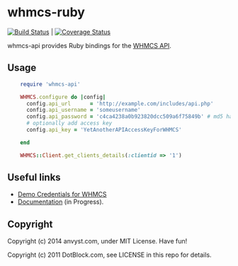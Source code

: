 # whmcs-ruby

[![Build Status](https://travis-ci.org/jujav4ik/whmcs-api.svg?branch=master)](https://travis-ci.org/jujav4ik/whmcs-api) | [![Coverage Status](https://coveralls.io/repos/jujav4ik/whmcs-api/badge.png)](https://coveralls.io/r/jujav4ik/whmcs-api)

whmcs-api provides Ruby bindings for the [WHMCS API](http://docs.whmcs.com/API#External_API).


## Usage

```ruby
    require 'whmcs-api'

    WHMCS.configure do |config|
      config.api_url      = 'http://example.com/includes/api.php'
      config.api_username = 'someusername'
      config.api_password = 'c4ca4238a0b923820dcc509a6f75849b' # md5 hash
	  # optionally add access key
	  config.api_key = 'YetAnotherAPIAccessKeyForWHMCS'

	end

    WHMCS::Client.get_clients_details(:clientid => '1')
```

## Useful links

* [Demo Credentials for WHMCS](http://www.whmcs.com/demo/)
* [Documentation](http://jujav4ik.github.io/whmcs-api) (in Progress).


## Copyright

Copyright (c) 2014 anvyst.com, under MIT License. Have fun!

Copyright (c) 2011 DotBlock.com, see LICENSE in this repo for details.
